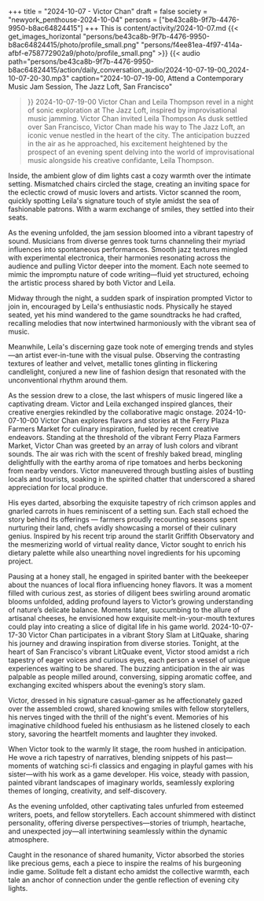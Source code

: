 +++
title = "2024-10-07 - Victor Chan"
draft = false
society = "newyork_penthouse-2024-10-04"
persons = ["be43ca8b-9f7b-4476-9950-b8ac64824415"]
+++
This is content/activity/2024-10-07.md
{{< get_images_horizontal "persons/be43ca8b-9f7b-4476-9950-b8ac64824415/photo/profile_small.png" "persons/f4ee81ea-4f97-414a-afbf-e758772902a9/photo/profile_small.png" >}}
{{< audio
    path="persons/be43ca8b-9f7b-4476-9950-b8ac64824415/action/daily_conversation_audio/2024-10-07-19-00_2024-10-07-20-30.mp3" 
    caption="2024-10-07-19-00, Attend a Contemporary Music Jam Session, The Jazz Loft, San Francisco"
>}}
2024-10-07-19-00
Victor Chan and Leila Thompson revel in a night of sonic exploration at The Jazz Loft, inspired by improvisational music jamming.
Victor Chan invited Leila Thompson
As dusk settled over San Francisco, Victor Chan made his way to The Jazz Loft, an iconic venue nestled in the heart of the city. The anticipation buzzed in the air as he approached, his excitement heightened by the prospect of an evening spent delving into the world of improvisational music alongside his creative confidante, Leila Thompson.  

Inside, the ambient glow of dim lights cast a cozy warmth over the intimate setting. Mismatched chairs circled the stage, creating an inviting space for the eclectic crowd of music lovers and artists. Victor scanned the room, quickly spotting Leila's signature touch of style amidst the sea of fashionable patrons. With a warm exchange of smiles, they settled into their seats.

As the evening unfolded, the jam session bloomed into a vibrant tapestry of sound. Musicians from diverse genres took turns channeling their myriad influences into spontaneous performances. Smooth jazz textures mingled with experimental electronica, their harmonies resonating across the audience and pulling Victor deeper into the moment. Each note seemed to mimic the impromptu nature of code writing—fluid yet structured, echoing the artistic process shared by both Victor and Leila.

Midway through the night, a sudden spark of inspiration prompted Victor to join in, encouraged by Leila's enthusiastic nods. Physically he stayed seated, yet his mind wandered to the game soundtracks he had crafted, recalling melodies that now intertwined harmoniously with the vibrant sea of music.

Meanwhile, Leila's discerning gaze took note of emerging trends and styles—an artist ever-in-tune with the visual pulse. Observing the contrasting textures of leather and velvet, metallic tones glinting in flickering candlelight, conjured a new line of fashion design that resonated with the unconventional rhythm around them.

As the session drew to a close, the last whispers of music lingered like a captivating dream. Victor and Leila exchanged inspired glances, their creative energies rekindled by the collaborative magic onstage.
2024-10-07-10-00
Victor Chan explores flavors and stories at the Ferry Plaza Farmers Market for culinary inspiration, fueled by recent creative endeavors.
Standing at the threshold of the vibrant Ferry Plaza Farmers Market, Victor Chan was greeted by an array of lush colors and vibrant sounds. The air was rich with the scent of freshly baked bread, mingling delightfully with the earthy aroma of ripe tomatoes and herbs beckoning from nearby vendors. Victor maneuvered through bustling aisles of bustling locals and tourists, soaking in the spirited chatter that underscored a shared appreciation for local produce.

His eyes darted, absorbing the exquisite tapestry of rich crimson apples and gnarled carrots in hues reminiscent of a setting sun. Each stall echoed the story behind its offerings — farmers proudly recounting seasons spent nurturing their land, chefs avidly showcasing a morsel of their culinary genius. Inspired by his recent trip around the starlit Griffith Observatory and the mesmerizing world of virtual reality dance, Victor sought to enrich his dietary palette while also unearthing novel ingredients for his upcoming project.

Pausing at a honey stall, he engaged in spirited banter with the beekeeper about the nuances of local flora influencing honey flavors. It was a moment filled with curious zest, as stories of diligent bees swirling around aromatic blooms unfolded, adding profound layers to Victor’s growing understanding of nature’s delicate balance. Moments later, succumbing to the allure of artisanal cheeses, he envisioned how exquisite melt-in-your-mouth textures could play into creating a slice of digital life in his game world.
2024-10-07-17-30
Victor Chan participates in a vibrant Story Slam at LitQuake, sharing his journey and drawing inspiration from diverse stories.
Tonight, at the heart of San Francisco's vibrant LitQuake event, Victor stood amidst a rich tapestry of eager voices and curious eyes, each person a vessel of unique experiences waiting to be shared. The buzzing anticipation in the air was palpable as people milled around, conversing, sipping aromatic coffee, and exchanging excited whispers about the evening’s story slam.

Victor, dressed in his signature casual-gamer as he affectionately gazed over the assembled crowd, shared knowing smiles with fellow storytellers, his nerves tinged with the thrill of the night's event. Memories of his imaginative childhood fueled his enthusiasm as he listened closely to each story, savoring the heartfelt moments and laughter they invoked.

When Victor took to the warmly lit stage, the room hushed in anticipation. He wove a rich tapestry of narratives, blending snippets of his past—moments of watching sci-fi classics and engaging in playful games with his sister—with his work as a game developer. His voice, steady with passion, painted vibrant landscapes of imaginary worlds, seamlessly exploring themes of longing, creativity, and self-discovery.

As the evening unfolded, other captivating tales unfurled from esteemed writers, poets, and fellow storytellers. Each account shimmered with distinct personality, offering diverse perspectives—stories of triumph, heartache, and unexpected joy—all intertwining seamlessly within the dynamic atmosphere.

Caught in the resonance of shared humanity, Victor absorbed the stories like precious gems, each a piece to inspire the realms of his burgeoning indie game. Solitude felt a distant echo amidst the collective warmth, each tale an anchor of connection under the gentle reflection of evening city lights.
